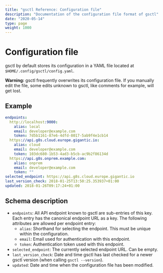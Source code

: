```yaml
---
title: "gsctl Reference: Configuration file"
description: "Documentation of the configuration file format of gsctl"
date: "2020-05-14"
type: page
weight: 1000
---
```


# Configuration file

gsctl by default stores its configuration in a YAML file located at
`$HOME/.config/gsctl/config.yaml`.

**Warning:** gsctl frequently overwrites its configuration file. If you
manually edit the file, some edits unknown to gsctl, like comments for example,
will get lost.

## Example

```yaml
endpoints:
  http://localhost:9000:
    alias: local
    email: developer@example.com
    token: 7d5b1161-87e6-4dfd-8017-5ab9f4e1cb14
  https://api.g8s.cloud.europe.gigantic.io:
    alias: cloud
    email: developer@example.com
    token: 103dc680-1b53-4ad3-b5cb-ac9b2f86134d
  https://api.g8s.onprem.example.com:
    alias: onprem
    email: developer@example.com
    token: ""
selected_endpoint: https://api.g8s.cloud.europe.gigantic.io
last_version_check: 2018-01-25T13:50:25.353937+01:00
updated: 2018-01-26T09:17:24+01:00
```

## Schema description

- `endpoints`: All API endpoint known to gsctl are sub-entries of this key.
  Each entry has the canonical endpoint URL as a key. The following attributes
  are allowed per endpoint entry:
  - `alias`: Shorthand for selecting the endpoint. This must be unique within
    the configuration.
  - `email`: Email used for authentication with this endpoint.
  - `token`: Authentication token used with this endpoint.
- `selected_endpoint`: The currently selected endpoint URL. Can be empty.
- `last_version_check`: Date and time gsctl has last checked for a newer
  gsctl version (when calling `gsctl --version`).
- `updated`: Date and time when the configuration file has been modified.
